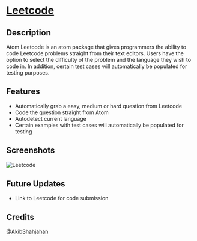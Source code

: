 # [Leetcode](https://atom.io/packages/leetcode)

## Description

Atom Leetcode is an atom package that gives programmers the ability to code Leetcode problems straight from their text editors. Users have the option to select the difficulty of the problem and the language they wish to code in. In addition,
certain test cases will automatically be populated for testing purposes.

## Features

- Automatically grab a easy, medium or hard question from Leetcode
- Code the question straight from Atom
- Autodetect current language
- Certain examples with test cases will automatically be populated for testing

## Screenshots

![Leetcode](http://richarddang.com/images/portfolio/atom-leetcode.gif)


## Future Updates

- Link to Leetcode for code submission


## Credits

[@AkibShahjahan](https://github.com/AkibShahjahan)
